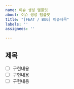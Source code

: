 ```yaml
---
name: 이슈 생성 템플릿
about: 이슈 생성 템플릿
title: "[FEAT / BUG] 이슈제목"
labels: ''
assignees: ''

---
```


## 제목
- [ ] 구현내용
- [ ] 구현내용
- [ ] 구현내용
